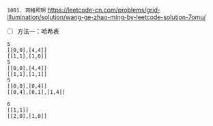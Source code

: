 
`1001. 网格照明` https://leetcode-cn.com/problems/grid-illumination/solution/wang-ge-zhao-ming-by-leetcode-solution-7omu/
- [ ] 方法一：哈希表

```
5
[[0,0],[4,4]]
[[1,1],[1,0]]
5
[[0,0],[4,4]]
[[1,1],[1,1]]
5
[[0,0],[0,4]]
[[0,4],[0,1],[1,4]]

6
[[1,1]]
[[2,0],[1,0]]
```

